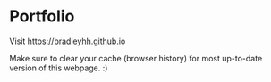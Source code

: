 # Portfolio
Visit https://bradleyhh.github.io

Make sure to clear your cache (browser history) for most up-to-date version of this webpage. :)
